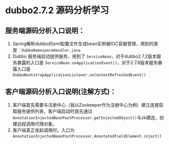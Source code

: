 # dubbo2.7.2 源码分析学习

## 服务端源码分析入口说明：
1. Spring解析dubbo的xml配置文件生成bean实例被IOC容器管理，用到的类是：`DubboNamespaceHandler.java`
2. Dubbo 服务端启动提供服务，用到了 `ServiceBean`，对于dubbo2.7.2版本服务暴露的入口是 `ServiceBean.onApplicationEvent()`，对于2.7.8版本服务暴露入口是 `DubboBootstrapApplicationListener.onContextRefreshedEvent()`

## 客户端源码分析入口说明(注解方式)：
1. 客户端首先需要与注册中心（我以Zookeeper作为注册中心为例）建立连接获取服务提供列表，客户端启动时首先通过`AnnotationInjectedBeanPostProcessor.getInjectedObject()`与zk建连，创建远程调用代理对象。
2. 客户端真正发起调用时，入口为 `AnnotationInjectedBeanPostProcessor.AnnotatedFieldElement.inject()`

